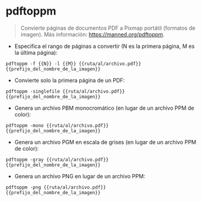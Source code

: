 # pdftoppm

> Convierte páginas de documentos PDF a Pixmap portátil (formatos de imagen).
> Más información: <https://manned.org/pdftoppm>.

- Especifica el rango de páginas a convertir (N es la primera página, M es la última página):

`pdftoppm -f {{N}} -l {{M}} {{ruta/al/archivo.pdf}} {{prefijo_del_nombre_de_la_imagen}}`

- Convierte solo la primera página de un PDF:

`pdftoppm -singlefile {{ruta/al/archivo.pdf}} {{prefijo_del_nombre_de_la_imagen}}`

- Genera un archivo PBM monocromático (en lugar de un archivo PPM de color):

`pdftoppm -mono {{ruta/al/archivo.pdf}} {{prefijo_del_nombre_de_la_imagen}}`

- Genera un archivo PGM en escala de grises (en lugar de un archivo PPM de color):

`pdftoppm -gray {{ruta/al/archivo.pdf}} {{prefijo_del_nombre_de_la_imagen}}`

- Genera un archivo PNG en lugar de un archivo PPM:

`pdftoppm -png {{ruta/al/archivo.pdf}} {{prefijo_del_nombre_de_la_imagen}}`
